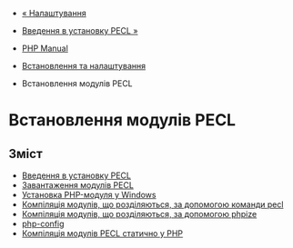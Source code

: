 - [« Налаштування](install.fpm.configuration.md)
- [Введення в установку PECL »](install.pecl.intro.md)

- [PHP Manual](index.md)
- [Встановлення та налаштування](install.md)
- Встановлення модулів PECL

# Встановлення модулів PECL

## Зміст

- [Введення в установку PECL](install.pecl.intro.md)
- [Завантаження модулів PECL](install.pecl.downloads.md)
- [Установка PHP-модуля у Windows](install.pecl.windows.md)
- [Компіляція модулів, що розділяються, за допомогою команди
pecl](install.pecl.pear.md)
- [Компіляція модулів, що розділяються, за допомогою
phpize](install.pecl.phpize.md)
- [php-config](install.pecl.php-config.md)
- [Компіляція модулів PECL статично у PHP](install.pecl.static.md)
